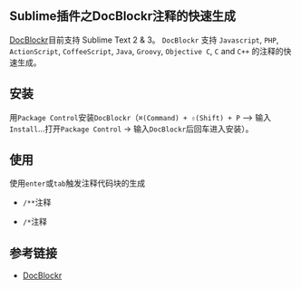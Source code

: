## Sublime插件之DocBlockr注释的快速生成

[DocBlockr](https://github.com/spadgos/sublime-jsdocs)目前支持 Sublime Text 2 & 3。 `DocBlockr` 支持 `Javascript`, `PHP`, `ActionScript`, `CoffeeScript`, `Java`, `Groovy`, `Objective C`, `C` and `C++` 的注释的快速生成。

## 安装


用`Package Control`安装`DocBlockr`（`⌘(Command) + ⇧(Shift) + P` –> 输入 `Install`…打开`Package Control` -> 输入`DocBlockr`后回车进入安装）。

## 使用

使用`enter`或`tab`触发注释代码块的生成

* `/**`注释


* `/*`注释



## 参考链接

* [DocBlockr](https://nicesu.gitbooks.io/sublime-text-guide/content/plug-in/docblockr.html)